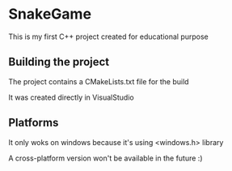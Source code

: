 # SnakeGame

This is my first C++ project created for educational purpose

## Building the project

The project contains a CMakeLists.txt file for the build

It was created directly in VisualStudio

## Platforms

It only woks on windows because it's using <windows.h> library

A cross-platform version won't be available in the future :)

